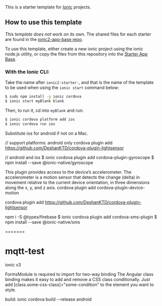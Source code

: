 
This is a starter template for [Ionic](http://ionicframework.com/docs/) projects.

## How to use this template

*This template does not work on its own*. The shared files for each starter are found in the [ionic2-app-base repo](https://github.com/ionic-team/ionic2-app-base).

To use this template, either create a new ionic project using the ionic node.js utility, or copy the files from this repository into the [Starter App Base](https://github.com/ionic-team/ionic2-app-base).

### With the Ionic CLI:

Take the name after `ionic2-starter-`, and that is the name of the template to be used when using the `ionic start` command below:

```bash
$ sudo npm install -g ionic cordova
$ ionic start myBlank blank
```

Then, to run it, cd into `myBlank` and run:

```bash
$ ionic cordova platform add ios
$ ionic cordova run ios
```

Substitute ios for android if not on a Mac.

// support platforms: android only
cordova plugin add https://github.com/DeshanKTD/cordova-plugin-lightsensor

// android and ios
$ ionic cordova plugin add cordova-plugin-gyroscope
$ npm install --save @ionic-native/gyroscope

This plugin provides access to the device’s accelerometer. The accelerometer is a motion sensor that detects the change (delta) in movement relative to the current device orientation, in three dimensions along the x, y, and z axis.
cordova plugin add cordova-plugin-device-motion

cordova plugin add https://github.com/DeshanKTD/cordova-plugin-lightsensor

npm i -S @types/firebase
$ ionic cordova plugin add cordova-sms-plugin
$ npm install --save @ionic-native/sms


=======
# mqtt-test
ionic v3

FormsModule is required to import for two-way binding
The Angular class binding makes it easy to add and remove a CSS class conditionally. Just add [class.some-css-class]="some-condition" to the element you want to style.

build:
    ionic cordova build --release android
    
